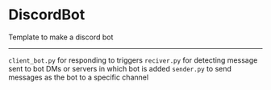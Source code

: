 # DiscordBot
Template to make a discord bot
<hr>

`client_bot.py`  for responding to triggers
`reciver.py` for detecting message sent to bot DMs or servers in which bot is added
`sender.py` to send messages as the bot to a specific channel

